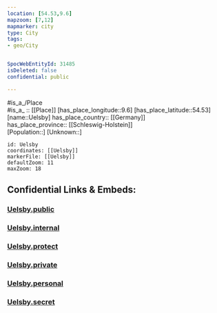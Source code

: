 ```yaml
---
location: [54.53,9.6] 
mapzoom: [7,12] 
mapmarker: city 
type: City
tags:
- geo/City


SpocWebEntityId: 31485
isDeleted: false
confidential: public

---
```

#is_a_/Place  
#is_a_ :: [[Place]] 
[has_place_longitude::9.6] 
[has_place_latitude::54.53] 
[name::Uelsby] 
has_place_country:: [[Germany]]  
has_place_province:: [[Schleswig-Holstein]]  
[Population::] 
[Unknown::] 


```leaflet
id: Uelsby
coordinates: [[Uelsby]] 
markerFile: [[Uelsby]] 
defaultZoom: 11 
maxZoom: 18
```


## Confidential Links & Embeds: 

### [Uelsby.public](/_public/\Earth\Continent\Europe\Europe~Central\Germany\Germany~West\Schleswig-Holstein\counties~SH\Schleswig-Flensburg\cities~Schleswig-Flensburg\Südangeln\boroughs~SüdangelnUelsby.public.md) 

### [Uelsby.internal](/_internal/\Earth\Continent\Europe\Europe~Central\Germany\Germany~West\Schleswig-Holstein\counties~SH\Schleswig-Flensburg\cities~Schleswig-Flensburg\Südangeln\boroughs~SüdangelnUelsby.internal.md) 

### [Uelsby.protect](/_protect/\Earth\Continent\Europe\Europe~Central\Germany\Germany~West\Schleswig-Holstein\counties~SH\Schleswig-Flensburg\cities~Schleswig-Flensburg\Südangeln\boroughs~SüdangelnUelsby.protect.md) 

### [Uelsby.private](/_private/\Earth\Continent\Europe\Europe~Central\Germany\Germany~West\Schleswig-Holstein\counties~SH\Schleswig-Flensburg\cities~Schleswig-Flensburg\Südangeln\boroughs~SüdangelnUelsby.private.md) 

### [Uelsby.personal](/_personal/\Earth\Continent\Europe\Europe~Central\Germany\Germany~West\Schleswig-Holstein\counties~SH\Schleswig-Flensburg\cities~Schleswig-Flensburg\Südangeln\boroughs~SüdangelnUelsby.personal.md) 

### [Uelsby.secret](/_secret/\Earth\Continent\Europe\Europe~Central\Germany\Germany~West\Schleswig-Holstein\counties~SH\Schleswig-Flensburg\cities~Schleswig-Flensburg\Südangeln\boroughs~SüdangelnUelsby.secret.md)

